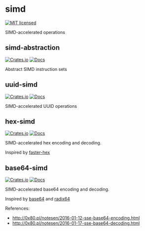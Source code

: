 # simd

[![MIT licensed][mit-badge]][mit-url]

[mit-badge]: https://img.shields.io/badge/license-MIT-blue.svg
[mit-url]: ./LICENSE

SIMD-accelerated operations

## simd-abstraction

[![Crates.io](https://img.shields.io/crates/v/simd-abstraction.svg)](https://crates.io/crates/simd-abstraction)
[![Docs](https://docs.rs/simd-abstraction/badge.svg)](https://docs.rs/simd-abstraction/)

Abstract SIMD instruction sets

## uuid-simd

[![Crates.io](https://img.shields.io/crates/v/uuid-simd.svg)](https://crates.io/crates/uuid-simd)
[![Docs](https://docs.rs/uuid-simd/badge.svg)](https://docs.rs/uuid-simd/)

SIMD-accelerated UUID operations

## hex-simd

[![Crates.io](https://img.shields.io/crates/v/hex-simd.svg)](https://crates.io/crates/hex-simd)
[![Docs](https://docs.rs/hex-simd/badge.svg)](https://docs.rs/hex-simd/)

SIMD-accelerated hex encoding and decoding.

Inspired by [faster-hex](https://github.com/nervosnetwork/faster-hex)

## base64-simd

[![Crates.io](https://img.shields.io/crates/v/base64-simd.svg)](https://crates.io/crates/base64-simd)
[![Docs](https://docs.rs/base64-simd/badge.svg)](https://docs.rs/base64-simd/)

SIMD-accelerated base64 encoding and decoding.

Inspired by [base64](https://github.com/marshallpierce/rust-base64) and [radix64](https://github.com/ggriffiniii/radix64)

References:

+ <http://0x80.pl/notesen/2016-01-12-sse-base64-encoding.html>
+ <http://0x80.pl/notesen/2016-01-17-sse-base64-decoding.html>
